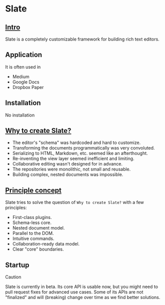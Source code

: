 # Slate
## [Intro](https://docs.slatejs.org/)
Slate is a completely customizable framework for building rich text editors.

## Application
It is often used in 

+ Medium
+ Google Docs
+ Dropbox Paper
  
## Installation
No installation

## [Why to create Slate?](https://docs.slatejs.org/#why)
+ The editor's "schema" was hardcoded and hard to customize.
+ Transforming the documents programmatically was very convoluted.
+ Serializing to HTML, Markdown, etc. seemed like an afterthought.
+ Re-inventing the view layer seemed inefficient and limiting.
+ Collaborative editing wasn't designed for in advance.
+ The repositories were monolithic, not small and reusable.
+ Building complex, nested documents was impossible. 

## [Principle concept](https://docs.slatejs.org/#principles)
Slate tries to solve the question of `Why to create Slate?` with a few principles:

+ First-class plugins.
+ Schema-less core.
+ Nested document model.
+ Parallel to the DOM.
+ Intuitive commands.
+ Collaboration-ready data model.
+ Clear "core" boundaries.


## Startup

> [!CAUTION]
> Slate is currently in beta. Its core API is usable now, but you might need to pull request fixes for advanced use cases.
> Some of its APIs are not "finalized" and will (breaking) change over time as we find better solutions.
